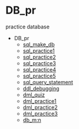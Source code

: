 # DB_pr

practice database
- DB_pr
  - [sql_make_db](https://github.com/JeongmoRyu/DB_pr/blob/main/DB_pr/sql_make_database.md)
  - [sql_practice1](https://github.com/JeongmoRyu/DB_pr/blob/main/DB_pr/sql_practice1.md)
  - [sql_practice2](https://github.com/JeongmoRyu/DB_pr/blob/main/DB_pr/sql_practice2.md)
  - [sql_practice3](https://github.com/JeongmoRyu/DB_pr/blob/main/DB_pr/sql_practice3.md)
  - [sql_practice4](https://github.com/JeongmoRyu/DB_pr/blob/main/DB_pr/sql_practice4.md)
  - [sql_practice5](https://github.com/JeongmoRyu/DB_pr/blob/main/DB_pr/sql_practice5.md)
  - [sql_query_statement](https://github.com/JeongmoRyu/DB_pr/blob/main/DB_pr/sql_query_statement.md)
  - [ddl_debugging](https://github.com/JeongmoRyu/DB_pr/blob/main/DB_pr/ddl_debugging.md)
  - [dml_quiz](https://github.com/JeongmoRyu/DB_pr/blob/main/DB_pr/dml_quiz.md)
  - [dml_practice1](https://github.com/JeongmoRyu/DB_pr/blob/main/DB_pr/dml_practice1.md)
  - [dml_practice2](https://github.com/JeongmoRyu/DB_pr/blob/main/DB_pr/dml_practice2.md)
  - [dml_practice3](https://github.com/JeongmoRyu/DB_pr/blob/main/DB_pr/dml_practice3.md)
  - [db_m:n](https://github.com/JeongmoRyu/DB_pr/blob/main/DB_pr/db_mvsn.md)








